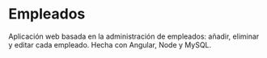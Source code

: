 # Empleados
Aplicación web basada en la administración de empleados: añadir, eliminar y editar cada empleado. Hecha con Angular, Node y MySQL.

